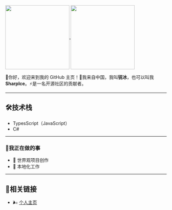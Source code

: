 <a href="https://github.com/SharpIceX">
  <img height="200" align="center" src="https://github-readme-stats.vercel.app/api?username=SharpIceX&hide_border=true&show_icons=true&theme=radical&locale=cn&hide_title=true" />
</a>
<a href="https://github.com/SharpIceX">
  <img height="200" align="center" src="https://github-readme-stats.vercel.app/api/top-langs/?username=SharpIceX&hide_border=true&layout=compact&langs_count=6&theme=radical&card_width=350&locale=cn&hide=ejs&exclude_repo=Shell_Hosts_Android,End,Chinese_software" />
</a>

👋你好，欢迎来到我的 GitHub 主页！🧭我来自中国，我叫**锐冰**，也可以叫我**SharpIce**。⚡️是一名开源社区的贡献者。

---

## 🛠技术栈

- TypesScript（JavaScript）
- C#

---

### 🔎我正在做的事

- 📝 世界观项目创作
- 🔖 本地化工作

---

## 🔗相关链接
- 🌬️ [个人主页](https://sharpice.top)
